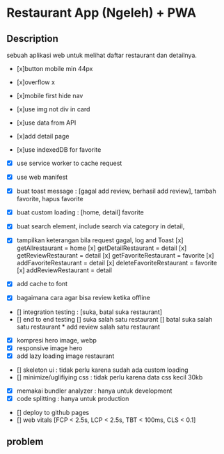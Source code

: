 # Restaurant App (Ngeleh) + PWA

## Description

sebuah aplikasi web untuk melihat daftar restaurant dan detailnya.

- [x]button mobile min 44px
- [x]overflow x
- [x]mobile first hide nav
- [x]use img not div in card

- [x]use data from API
- [x]add detail page
- [x]use indexedDB for favorite
- [x] use service worker to cache request
- [x] use web manifest

- [x] buat toast message : [gagal add review, berhasil add review], tambah favorite, hapus favorite
- [x] buat custom loading : [home, detail] favorite
- [x] buat search element, include search via category in detail,
- [x] tampilkan keterangan bila request gagal, log and Toast
      [x] getAllrestaurant = home
      [x] getDetailRestaurant = detail
      [x] getReviewRestaurant = detail
      [x] getFavoriteRestaurant = favorite
      [x] addFavoriteRestaurant = detail
      [x] deleteFavoriteRestaurant = favorite
      [x] addReviewRestaurant = detail
- [x] add cache to font
- [x] bagaimana cara agar bisa review ketika offline

<!-- submission 3 -->

- [] integration testing : [suka, batal suka restaurant]
- [] end to end testing
  [] suka salah satu restaurant
  [] batal suka salah satu restaurant \* add review salah satu restaurant
- [x] kompresi hero image, webp
- [x] responsive image hero
- [x] add lazy loading image restaurant
- [] skeleton ui : tidak perlu karena sudah ada custom loading
- [] minimize/uglifiying css : tidak perlu karena data css kecil 30kb
- [x] memakai bundler analyzer : hanya untuk development
- [x] code splitting : hanya untuk production
- [] deploy to github pages
- [] web vitals [FCP < 2.5s, LCP < 2.5s, TBT < 100ms, CLS < 0.1]

## problem

